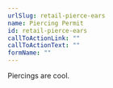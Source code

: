 ```yaml
---
urlSlug: retail-pierce-ears
name: Piercing Permit
id: retail-pierce-ears
callToActionLink: ""
callToActionText: ""
formName: ""
---
```


Piercings are cool.
